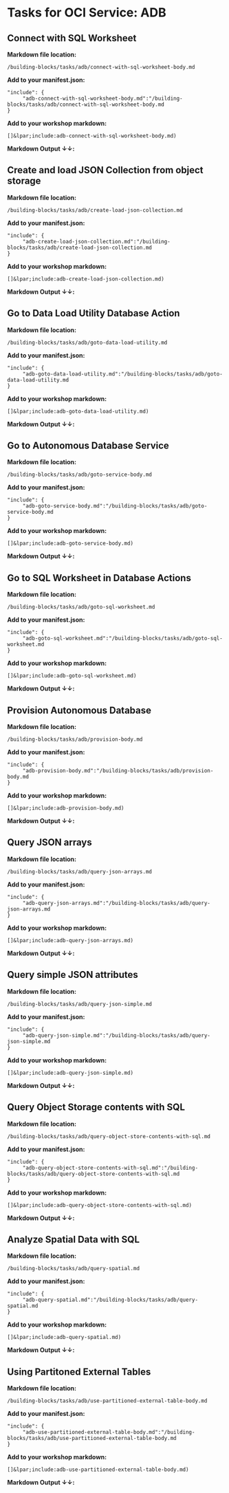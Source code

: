 # Tasks for OCI Service: ADB
## Connect with SQL Worksheet
**Markdown file location:**
```
/building-blocks/tasks/adb/connect-with-sql-worksheet-body.md
```

**Add to your manifest.json:**
```
"include": {
     "adb-connect-with-sql-worksheet-body.md":"/building-blocks/tasks/adb/connect-with-sql-worksheet-body.md
}
```

**Add to your workshop markdown:**
```
[]&lpar;include:adb-connect-with-sql-worksheet-body.md)
```

**Markdown Output &#8595;&#8595;:**
 
[](include:adb-connect-with-sql-worksheet-body.md)
 
## Create and load JSON Collection from object storage
**Markdown file location:**
```
/building-blocks/tasks/adb/create-load-json-collection.md
```

**Add to your manifest.json:**
```
"include": {
     "adb-create-load-json-collection.md":"/building-blocks/tasks/adb/create-load-json-collection.md
}
```

**Add to your workshop markdown:**
```
[]&lpar;include:adb-create-load-json-collection.md)
```

**Markdown Output &#8595;&#8595;:**
 
[](include:adb-create-load-json-collection.md)
 
## Go to Data Load Utility Database Action
**Markdown file location:**
```
/building-blocks/tasks/adb/goto-data-load-utility.md
```

**Add to your manifest.json:**
```
"include": {
     "adb-goto-data-load-utility.md":"/building-blocks/tasks/adb/goto-data-load-utility.md
}
```

**Add to your workshop markdown:**
```
[]&lpar;include:adb-goto-data-load-utility.md)
```

**Markdown Output &#8595;&#8595;:**
 
[](include:adb-goto-data-load-utility.md)
 
## Go to Autonomous Database Service
**Markdown file location:**
```
/building-blocks/tasks/adb/goto-service-body.md
```

**Add to your manifest.json:**
```
"include": {
     "adb-goto-service-body.md":"/building-blocks/tasks/adb/goto-service-body.md
}
```

**Add to your workshop markdown:**
```
[]&lpar;include:adb-goto-service-body.md)
```

**Markdown Output &#8595;&#8595;:**
 
[](include:adb-goto-service-body.md)
 
## Go to SQL Worksheet in Database Actions
**Markdown file location:**
```
/building-blocks/tasks/adb/goto-sql-worksheet.md
```

**Add to your manifest.json:**
```
"include": {
     "adb-goto-sql-worksheet.md":"/building-blocks/tasks/adb/goto-sql-worksheet.md
}
```

**Add to your workshop markdown:**
```
[]&lpar;include:adb-goto-sql-worksheet.md)
```

**Markdown Output &#8595;&#8595;:**
 
[](include:adb-goto-sql-worksheet.md)
 
## Provision Autonomous Database
**Markdown file location:**
```
/building-blocks/tasks/adb/provision-body.md
```

**Add to your manifest.json:**
```
"include": {
     "adb-provision-body.md":"/building-blocks/tasks/adb/provision-body.md
}
```

**Add to your workshop markdown:**
```
[]&lpar;include:adb-provision-body.md)
```

**Markdown Output &#8595;&#8595;:**
 
[](include:adb-provision-body.md)
 
## Query JSON arrays
**Markdown file location:**
```
/building-blocks/tasks/adb/query-json-arrays.md
```

**Add to your manifest.json:**
```
"include": {
     "adb-query-json-arrays.md":"/building-blocks/tasks/adb/query-json-arrays.md
}
```

**Add to your workshop markdown:**
```
[]&lpar;include:adb-query-json-arrays.md)
```

**Markdown Output &#8595;&#8595;:**
 
[](include:adb-query-json-arrays.md)
 
## Query simple JSON attributes
**Markdown file location:**
```
/building-blocks/tasks/adb/query-json-simple.md
```

**Add to your manifest.json:**
```
"include": {
     "adb-query-json-simple.md":"/building-blocks/tasks/adb/query-json-simple.md
}
```

**Add to your workshop markdown:**
```
[]&lpar;include:adb-query-json-simple.md)
```

**Markdown Output &#8595;&#8595;:**
 
[](include:adb-query-json-simple.md)
 
## Query Object Storage contents with SQL
**Markdown file location:**
```
/building-blocks/tasks/adb/query-object-store-contents-with-sql.md
```

**Add to your manifest.json:**
```
"include": {
     "adb-query-object-store-contents-with-sql.md":"/building-blocks/tasks/adb/query-object-store-contents-with-sql.md
}
```

**Add to your workshop markdown:**
```
[]&lpar;include:adb-query-object-store-contents-with-sql.md)
```

**Markdown Output &#8595;&#8595;:**
 
[](include:adb-query-object-store-contents-with-sql.md)
 
## Analyze Spatial Data with SQL
**Markdown file location:**
```
/building-blocks/tasks/adb/query-spatial.md
```

**Add to your manifest.json:**
```
"include": {
     "adb-query-spatial.md":"/building-blocks/tasks/adb/query-spatial.md
}
```

**Add to your workshop markdown:**
```
[]&lpar;include:adb-query-spatial.md)
```

**Markdown Output &#8595;&#8595;:**
 
[](include:adb-query-spatial.md)
 
## Using Partitoned External Tables
**Markdown file location:**
```
/building-blocks/tasks/adb/use-partitioned-external-table-body.md
```

**Add to your manifest.json:**
```
"include": {
     "adb-use-partitioned-external-table-body.md":"/building-blocks/tasks/adb/use-partitioned-external-table-body.md
}
```

**Add to your workshop markdown:**
```
[]&lpar;include:adb-use-partitioned-external-table-body.md)
```

**Markdown Output &#8595;&#8595;:**
 
[](include:adb-use-partitioned-external-table-body.md)
 